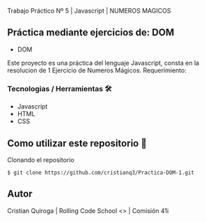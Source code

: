 Trabajo Práctico Nº 5 | Javascript | NUMEROS MAGICOS

## Práctica mediante ejercicios de: DOM

- DOM

Este proyecto es una práctica del lenguaje Javascript, consta en la resolucion de 1 Ejercicio de Numeros Mágicos.
Requerimiento: 

### Tecnologias / Herramientas 🛠

- Javascript
- HTML
- CSS

## Como utilizar este repositorio 🎫

Clonando el repositorio

`$ git clone https://github.com/cristianq3/Practica-DOM-1.git`

## Autor

Cristian Quiroga | Rolling Code School <> | Comisión 41i
